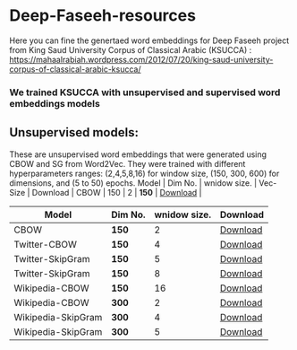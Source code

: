 # Deep-Faseeh-resources

Here you can fine the genertaed word embeddings for Deep Faseeh project from King Saud University Corpus of Classical Arabic (KSUCCA) :
https://mahaalrabiah.wordpress.com/2012/07/20/king-saud-university-corpus-of-classical-arabic-ksucca/

### We trained KSUCCA with unsupervised and supervised word embeddings models

## Unsupervised models:

These are unsupervised word embeddings that were generated using CBOW and SG from Word2Vec. They were trained with different hyperparameters ranges: (2,4,5,8,16) for window size, (150, 300, 600) for dimensions, and (5 to 50) epochs. 
Model        	  | Dim No.             | wnidow size.    | Vec-Size		| Download      |
CBOW          | 150           | 2 | **150**	        | [Download](https://www.dropbox.com/s/a4qtazrlub6ue1n/KSU_150_2.rar?dl=0) |



Model        	  | Dim No.              | wnidow size.        		| Download      |
-----        	  | --------             | ----------          	    | --------- 	|
CBOW          | **150**           | 2 	        | [Download](https://bakrianoo.sfo2.digitaloceanspaces.com/aravec/full_grams_cbow_300_twitter.zip) |
Twitter-CBOW          | **150**          | 4        | [Download](https://bakrianoo.sfo2.digitaloceanspaces.com/aravec/full_grams_cbow_100_twitter.zip) |
Twitter-SkipGram          | **150**           | 5 	        | [Download](https://bakrianoo.sfo2.digitaloceanspaces.com/aravec/full_grams_sg_300_twitter.zip) |
Twitter-SkipGram          | **150**           | 8	        | [Download](https://bakrianoo.sfo2.digitaloceanspaces.com/aravec/full_grams_sg_100_twitter.zip) |
Wikipedia-CBOW          | **150**           | 16 	        | [Download](https://bakrianoo.sfo2.digitaloceanspaces.com/aravec/full_grams_cbow_300_wiki.zip) |
Wikipedia-CBOW          | **300**           | 2         | [Download](https://bakrianoo.sfo2.digitaloceanspaces.com/aravec/full_grams_cbow_100_wiki.zip) |
Wikipedia-SkipGram          | **300**           | 4        | [Download](https://bakrianoo.sfo2.digitaloceanspaces.com/aravec/full_grams_sg_300_wiki.zip) |
Wikipedia-SkipGram          | **300**           | 5 	        | [Download](https://bakrianoo.sfo2.digitaloceanspaces.com/aravec/full_grams_sg_100_wiki.zip) |
